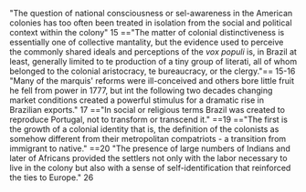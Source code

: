 "The question of national consciousness or sel-awareness in the American colonies has too often been treated in isolation from the social and political context within the colony" 15
=="The matter of colonial distinctiveness is essentially one of collective mantality, but the evidence used to perceive the commonly shared ideals and perceptions of the *vox populi* is, in Brazil at least, generally limited to te production of a tiny group of literati, all of whom belonged to the colonial aristocracy, te bureaucracy, or the clergy."== 15-16
"Many of the marquis' reforms were ill-conceived and others bore little fruit he fell from power in 1777, but int the following two decades changing market conditions created a powerful stimulus for a dramatic rise in Brazilian exports." 17
=="In social or religious terms Brazil was created to reproduce Portugal, not to transform or transcend it." ==19
=="The first is the growth of a colonial identity that is, the definition of the colonists as somehow different from their metropolitan compatriots - a transition from immigrant to native." ==20
"The presence of large numbers of Indians and later of Africans provided the settlers not only with the labor necessary to live in the colony but also with a sense of self-identification that reinforced the ties to Europe." 26

